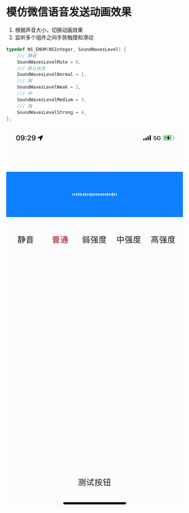 # 模仿微信语音发送动画效果

1. 根据声音大小，切换动画效果
2. 监听多个组件之间手势触摸和滑动

```objective-c
typedef NS_ENUM(NSInteger, SoundWavesLevel) {
    /// 静音
    SoundWavesLevelMute = 0,
    /// 默认状态
    SoundWavesLevelNormal = 1,
    /// 弱
    SoundWavesLevelWeak = 2,
    /// 中
    SoundWavesLevelMedium = 3,
    /// 强
    SoundWavesLevelStrong = 4,
};
```

![演示图片](https://github.com/cocoaroger/SoundWavesView/blob/main/soundwave.gif)

